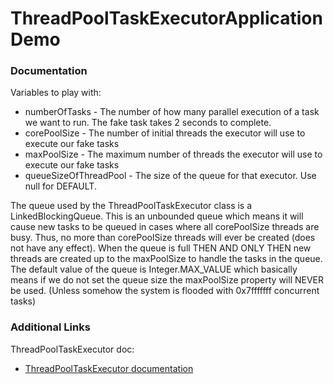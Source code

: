 # ThreadPoolTaskExecutorApplicationDemo

### Documentation
Variables to play with:
 * numberOfTasks - The number of how many parallel execution of a task we want to run. The fake task takes 2 seconds to complete.
 * corePoolSize - The number of initial threads the executor will use to execute our fake tasks
 * maxPoolSize - The maximum number of threads the executor will use to execute our fake tasks
 * queueSizeOfThreadPool - The size of the queue for that executor. Use null for DEFAULT.

The queue used by the ThreadPoolTaskExecutor class is a LinkedBlockingQueue. This is an unbounded queue which means 
it will cause new tasks to be queued in cases where all corePoolSize threads are busy. 
Thus, no more than corePoolSize threads will ever be created (does not have any effect).
When the queue is full THEN AND ONLY THEN new threads are created
up to the maxPoolSize to handle the tasks in the queue. The default value of the queue is Integer.MAX_VALUE which basically means
if we do not set the queue size the maxPoolSize property will NEVER be used. (Unless somehow the system is flooded with 0x7fffffff concurrent tasks)

### Additional Links
ThreadPoolTaskExecutor doc:

* [ThreadPoolTaskExecutor documentation](https://docs.oracle.com/javase/1.5.0/docs/api/java/util/concurrent/ThreadPoolExecutor.html)


